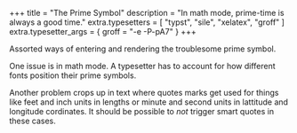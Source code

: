 +++
title = "The Prime Symbol"
description = "In math mode, prime-time is always a good time."
extra.typesetters = [ "typst", "sile", "xelatex", "groff" ]
extra.typesetter_args = { groff = "-e -P-pA7" }
+++

Assorted ways of entering and rendering the troublesome prime symbol.

One issue is in math mode.
A typesetter has to account for how different fonts position their prime symbols.

Another problem crops up in text where quotes marks get used for things like feet and inch units in lengths or minute and second units in lattitude and longitude cordinates.
It should be possible to *not* trigger smart quotes in these cases.
